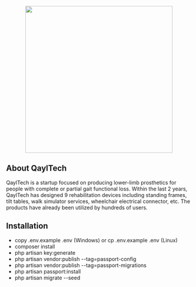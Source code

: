 <p align="center">
    <a href="https://laravel.com" target="_blank">
        <img src="https://raw.githubusercontent.com/laravel/art/master/logo-lockup/5%20SVG/2%20CMYK/1%20Full%20Color/laravel-logolockup-cmyk-red.svg" width="400">
    </a>
</p>

## About QaylTech

QaylTech is a startup focused on producing lower-limb prosthetics for people with complete or partial gait functional loss. Within the last 2 years, QaylTech has designed 9 rehabilitation devices including standing frames, tilt tables, walk simulator services, wheelchair electrical connector, etc. The products have already been utilized by hundreds of users.


## Installation

- copy .env.example .env (Windows) or cp .env.example .env (Linux)
- composer install
- php artisan key:generate
- php artisan vendor:publish --tag=passport-config
- php artisan vendor:publish --tag=passport-migrations
- php artisan passport:install
- php artisan migrate --seed

